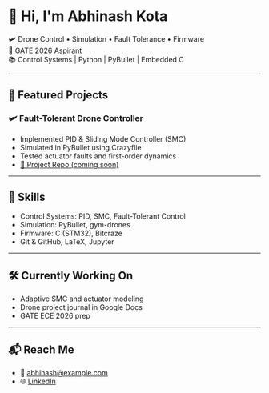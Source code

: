 # 👋 Hi, I'm Abhinash Kota

🛩️ Drone Control • Simulation • Fault Tolerance • Firmware  
🎯 GATE 2026 Aspirant  
📚 Control Systems | Python | PyBullet | Embedded C

---

## 🚀 Featured Projects

### 🛩️ Fault-Tolerant Drone Controller
- Implemented PID & Sliding Mode Controller (SMC)
- Simulated in PyBullet using Crazyflie
- Tested actuator faults and first-order dynamics
- [🔗 Project Repo (coming soon)](https://github.com/AbhinashKumar-kota/drone-fault-tolerant-control)

---

## 🧠 Skills
- Control Systems: PID, SMC, Fault-Tolerant Control
- Simulation: PyBullet, gym-drones
- Firmware: C (STM32), Bitcraze
- Git & GitHub, LaTeX, Jupyter

---

## 🛠️ Currently Working On
- Adaptive SMC and actuator modeling
- Drone project journal in Google Docs
- GATE ECE 2026 prep

---

## 📬 Reach Me
- 📧 abhinash@example.com
- 🌐 [LinkedIn](https://www.linkedin.com/in/your-profile)

